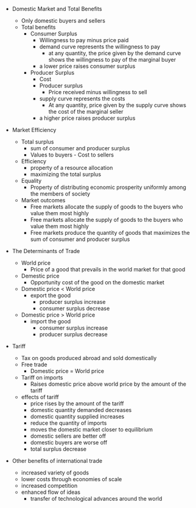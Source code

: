 - Domestic Market and Total Benefits
	- Only domestic buyers and sellers
	- Total benefits
		- Consumer Surplus
			- Willingness to pay minus price paid
			- demand curve represents the willingness to pay
				- at any quantity, the price given by the demand curve shows the willingness to pay of the marginal buyer
			- a lower price raises consumer surplus
		- Producer Surplus
			- Cost
			- Producer surplus
				- Price received minus willingness to sell
			- supply curve represents the costs
				- At any quantity, price given by the supply curve shows the cost of the marginal seller
			- a higher price raises producer surplus

- Market Efficiency
	- Total surplus
		- sum of consumer and producer surplus
		- Values to buyers - Cost to sellers
	- Efficiency
		- property of a resource allocation
		- maximizing the total surplus
	- Equality
		- Property of distributing economic prosperity uniformly among the members of society
	- Market outcomes
		- Free markets allocate the supply of goods to the buyers who value them most highly
		- Free markets allocate the supply of goods to the buyers who value them most highly
		- Free markets produce the quantity of goods that maximizes the sum of consumer and producer surplus

- The Determinants of Trade
	- World price
		- Price of a good that prevails in the world market for that good
	- Demestic price
		- Opportunity cost of the good on the domestic market
	- Domestic price < World price
		- export the good
			- producer surplus increase
			- consumer surplus decrease
	- Domestic price > World price
		- import the good
			- consumer surplus increase
			- producer surplus decrease

- Tariff
	- Tax on goods produced abroad and sold domestically
	- Free trade
		- Domestic price = World price
	- Tariff on imports
		- Raises domestic price above world price by the amount of the tariff
	- effects of tariff
		- price rises by the amount of the tariff
		- domestic quantity demanded decreases
		- domestic quantity supplied increases
		- reduce the quantity of imports
		- moves the domestic market closer to equilibrium
		- domestic sellers are better off
		- domestic buyers are worse off
		- total surplus decrease

- Other benefits of international trade
	- increased variety of goods
	- lower costs through economies of scale
	- increased competition
	- enhanced flow of ideas
		- transfer of technological advances around the world